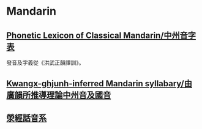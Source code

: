 # Mandarin
## [Phonetic Lexicon of Classical Mandarin/中州音字表](https://github.com/hhliow/mandarin/blob/master/hhliow/mandarin.pdf)
發音及字義從《洪武正韻譯訓》。

## [Kwangx-ghjunh-inferred Mandarin syllabary/由廣韻所推導理論中州音及國音](https://github.com/hhliow/mandarin/blob/master/hhliow/kwangx_ghiunh_inferred_mandarin_syllabary.tsv)

## [滎經話音系](https://github.com/hhliow/mandarin/blob/master/hhliow/ghwiaeng_keng_phonology.tsv)
